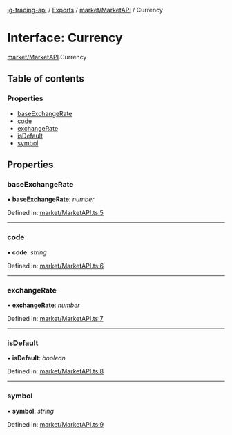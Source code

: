 [ig-trading-api](../README.md) / [Exports](../modules.md) / [market/MarketAPI](../modules/market_marketapi.md) / Currency

# Interface: Currency

[market/MarketAPI](../modules/market_marketapi.md).Currency

## Table of contents

### Properties

- [baseExchangeRate](market_marketapi.currency.md#baseexchangerate)
- [code](market_marketapi.currency.md#code)
- [exchangeRate](market_marketapi.currency.md#exchangerate)
- [isDefault](market_marketapi.currency.md#isdefault)
- [symbol](market_marketapi.currency.md#symbol)

## Properties

### baseExchangeRate

• **baseExchangeRate**: _number_

Defined in: [market/MarketAPI.ts:5](https://github.com/bennycode/ig-trading-api/blob/192094d/src/market/MarketAPI.ts#L5)

---

### code

• **code**: _string_

Defined in: [market/MarketAPI.ts:6](https://github.com/bennycode/ig-trading-api/blob/192094d/src/market/MarketAPI.ts#L6)

---

### exchangeRate

• **exchangeRate**: _number_

Defined in: [market/MarketAPI.ts:7](https://github.com/bennycode/ig-trading-api/blob/192094d/src/market/MarketAPI.ts#L7)

---

### isDefault

• **isDefault**: _boolean_

Defined in: [market/MarketAPI.ts:8](https://github.com/bennycode/ig-trading-api/blob/192094d/src/market/MarketAPI.ts#L8)

---

### symbol

• **symbol**: _string_

Defined in: [market/MarketAPI.ts:9](https://github.com/bennycode/ig-trading-api/blob/192094d/src/market/MarketAPI.ts#L9)
